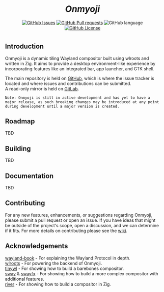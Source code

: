 <div align = center>

#

# ***Onmyoji***
[![GitHub Issues]](https://github.com/onmyojiwm/onmyoji/issues "Onmyoji issues.")
[![GitHub Pull requests]](https://github.com/onmyojiwm/onmyoji/pulls "Onmyoji Pull requests.")
![GitHub language]
[![GitHub License]](LICENSE)

#

</div>

## Introduction
Onmyoji is a dynamic tiling Wayland compositor built using wlroots and written in Zig. It aims to provide a desktop environment-like experience by incorporating features like an integrated bar, app launcher, and GTK shell.

The main repository is held on [GitHub](https://github.com/onmyojiwm/onmyoji "A dynamic tiling Wayland compositor using wlroots and written in Zig."), which is where the issue tracker is located and where issues and contributions can be submitted.  
A read-only mirror is held on [GitLab](https://gitlab.com/onmyoji/onmyoji "A dynamic tiling Wayland compositor using wlroots and written in Zig.").  

```
Note: Onmyoji is still in active development and has yet to have a major release, as such breaking changes may be introduced at any point during development until a major version is created.
```

## Roadmap
TBD

## Building
TBD

## Documentation
TBD

## Contributing
For any new features, enhancements, or suggestions regarding Onmyoji, please submit a pull request or open an issue. If you have ideas that might be outside of the project's scope, open a discussion, and we can determine if it fits. For more details on contributing please see the [wiki](# "Currently a dead link to nowhere.").

## Acknowledgements
[wayland-book](https://wayland-book.com/introduction.html "Intro to the Wayland Protocol.") - For explaining the Wayland Protocol in depth.  
[wlroots](https://gitlab.freedesktop.org/wlroots/wlroots "Wayland backends.") - For powering the backend of Onmyoji.  
[tinywl](https://gitlab.freedesktop.org/wlroots/wlroots/-/tree/master/tinywl "Barebones \"minimum viable product\" compositor.") - For showing how to build a barebones compositor.  
[sway](https://github.com/swaywm/sway "An i3-compatible Wayland Compositor.") &
[swayfx](https://github.com/WillPower3309/swayfx "Sway with added eye candy.") - For showing how to build a more complex compositor with additional features.  
[river](https://codeberg.org/river/river "A dynamic tiling Wayland compositor.") - For showing how to build a compositor in Zig.

<!------------------------------{ Badges }------------------------------>
[GitHub Issues]: https://img.shields.io/github/issues/onmyojiwm/onmyoji?style=flat&logo=github&logoColor=%23cdd6f4&label=Issues&labelColor=%231e1e2e&color=%23b4befe

[GitHub Pull requests]: https://img.shields.io/github/issues-pr/onmyojiwm/onmyoji?style=flat&logo=github&logoColor=%23cdd6f4&label=Pull%20requests&labelColor=%231e1e2e&color=%23b4befe

[GitHub language]: https://img.shields.io/github/languages/top/onmyojiwm/onmyoji?style=flat&logo=zig&logoColor=%23fab387&label=Zig&labelColor=%231e1e2e&color=%23fab387

[GitHub License]: https://img.shields.io/github/license/onmyojiwm/onmyoji?style=flat&label=License&labelColor=%231e1e2e&color=%23e78284
